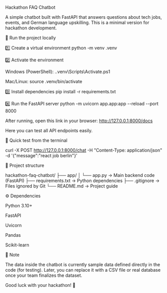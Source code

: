 Hackathon FAQ Chatbot

A simple chatbot built with FastAPI that answers questions about tech jobs, events, and German language upskilling.
This is a minimal version for hackathon development.

🚀 Run the project locally

1️⃣ Create a virtual environment
python -m venv .venv

2️⃣ Activate the environment

Windows (PowerShell):
.\.venv\Scripts\Activate.ps1

Mac/Linux:
source .venv/bin/activate

3️⃣ Install dependencies
pip install -r requirements.txt

4️⃣ Run the FastAPI server
python -m uvicorn app.app:app --reload --port 8000

After running, open this link in your browser:
http://127.0.0.1:8000/docs

Here you can test all API endpoints easily.

💬 Quick test from the terminal

curl -X POST http://127.0.0.1:8000/chat -H "Content-Type: application/json" -d '{"message":"react job berlin"}'

📁 Project structure

hackathon-faq-chatbot/
├── app/
│ └── app.py → Main backend code (FastAPI)
├── requirements.txt → Python dependencies
├── .gitignore → Files ignored by Git
└── README.md → Project guide

⚙️ Dependencies

Python 3.10+

FastAPI

Uvicorn

Pandas

Scikit-learn

📌 Note

The data inside the chatbot is currently sample data defined directly in the code (for testing).
Later, you can replace it with a CSV file or real database once your team finalizes the dataset.

Good luck with your hackathon! 🎯
